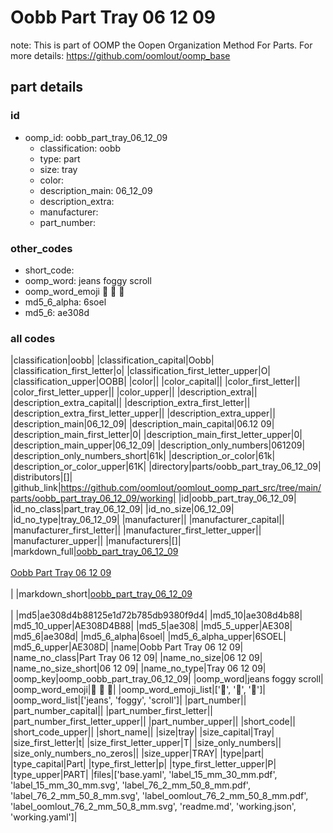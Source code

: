 # Oobb Part Tray 06 12 09  

note: This is part of OOMP the Oopen Organization Method For Parts. For more details: https://github.com/oomlout/oomp_base

##  part details





### id
* oomp_id: oobb_part_tray_06_12_09
  * classification: oobb
  * type: part
  * size: tray
  * color: 
  * description_main: 06_12_09
  * description_extra: 
  * manufacturer: 
  * part_number: 

### other_codes
* short_code: 
* oomp_word: jeans foggy scroll
* oomp_word_emoji :jeans: :foggy: :scroll:
* md5_6_alpha: 6soel
* md5_6: ae308d

### all codes 
|classification|oobb|
|classification_capital|Oobb|
|classification_first_letter|o|
|classification_first_letter_upper|O|
|classification_upper|OOBB|
|color||
|color_capital||
|color_first_letter||
|color_first_letter_upper||
|color_upper||
|description_extra||
|description_extra_capital||
|description_extra_first_letter||
|description_extra_first_letter_upper||
|description_extra_upper||
|description_main|06_12_09|
|description_main_capital|06.12 09|
|description_main_first_letter|0|
|description_main_first_letter_upper|0|
|description_main_upper|06_12_09|
|description_only_numbers|061209|
|description_only_numbers_short|61k|
|description_or_color|61k|
|description_or_color_upper|61K|
|directory|parts/oobb_part_tray_06_12_09|
|distributors|[]|
|github_link|https://github.com/oomlout/oomlout_oomp_part_src/tree/main/parts/oobb_part_tray_06_12_09/working|
|id|oobb_part_tray_06_12_09|
|id_no_class|part_tray_06_12_09|
|id_no_size|06_12_09|
|id_no_type|tray_06_12_09|
|manufacturer||
|manufacturer_capital||
|manufacturer_first_letter||
|manufacturer_first_letter_upper||
|manufacturer_upper||
|manufacturers|[]|
|markdown_full|[oobb_part_tray_06_12_09](https://github.com/oomlout/oomlout_oomp_part_src/tree/main/parts/oobb_part_tray_06_12_09/working)<br>[](https://github.com/oomlout/oomlout_oomp_part_src/tree/main/parts/oobb_part_tray_06_12_09/working)<br>[Oobb Part Tray 06 12 09](https://github.com/oomlout/oomlout_oomp_part_src/tree/main/parts/oobb_part_tray_06_12_09/working)<br><br>|
|markdown_short|[oobb_part_tray_06_12_09](https://github.com/oomlout/oomlout_oomp_part_src/tree/main/parts/oobb_part_tray_06_12_09/working)<br><br>|
|md5|ae308d4b88125e1d72b785db9380f9d4|
|md5_10|ae308d4b88|
|md5_10_upper|AE308D4B88|
|md5_5|ae308|
|md5_5_upper|AE308|
|md5_6|ae308d|
|md5_6_alpha|6soel|
|md5_6_alpha_upper|6SOEL|
|md5_6_upper|AE308D|
|name|Oobb Part Tray 06 12 09|
|name_no_class|Part Tray 06 12 09|
|name_no_size|06 12 09|
|name_no_size_short|06 12 09|
|name_no_type|Tray 06 12 09|
|oomp_key|oomp_oobb_part_tray_06_12_09|
|oomp_word|jeans foggy scroll|
|oomp_word_emoji|:jeans: :foggy: :scroll:|
|oomp_word_emoji_list|[':jeans:', ':foggy:', ':scroll:']|
|oomp_word_list|['jeans', 'foggy', 'scroll']|
|part_number||
|part_number_capital||
|part_number_first_letter||
|part_number_first_letter_upper||
|part_number_upper||
|short_code||
|short_code_upper||
|short_name||
|size|tray|
|size_capital|Tray|
|size_first_letter|t|
|size_first_letter_upper|T|
|size_only_numbers||
|size_only_numbers_no_zeros||
|size_upper|TRAY|
|type|part|
|type_capital|Part|
|type_first_letter|p|
|type_first_letter_upper|P|
|type_upper|PART|
|files|['base.yaml', 'label_15_mm_30_mm.pdf', 'label_15_mm_30_mm.svg', 'label_76_2_mm_50_8_mm.pdf', 'label_76_2_mm_50_8_mm.svg', 'label_oomlout_76_2_mm_50_8_mm.pdf', 'label_oomlout_76_2_mm_50_8_mm.svg', 'readme.md', 'working.json', 'working.yaml']|
